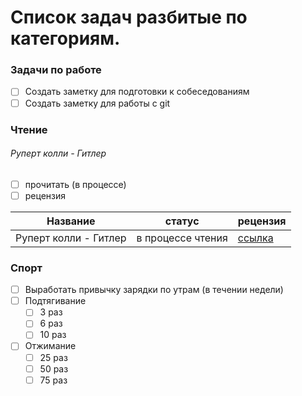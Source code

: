 # Список задач разбитые по категориям.

### Задачи по работе
- [ ] Создать заметку для подготовки к собеседованиям
- [ ] Создать заметку для работы с git

### Чтение

###### Руперт колли - Гитлер
  - [ ] прочитать (в процессе)
  - [ ] рецензия
    
| Название                      | статус     | рецензия      |
| -----------                   | -----------   | -----------   |
| Руперт колли - Гитлер         | в процессе чтения         | [ссылка](./books/Rupert_Kolli_Gitler.md) |

### Спорт
- [ ] Выработать привычку зарядки по утрам (в течении недели)
- [ ] Подтягивание
    - [ ] 3 раз
    - [ ] 6 раз
    - [ ] 10 раз
- [ ] Отжимание
    - [ ] 25 раз
    - [ ] 50 раз
    - [ ] 75 раз
